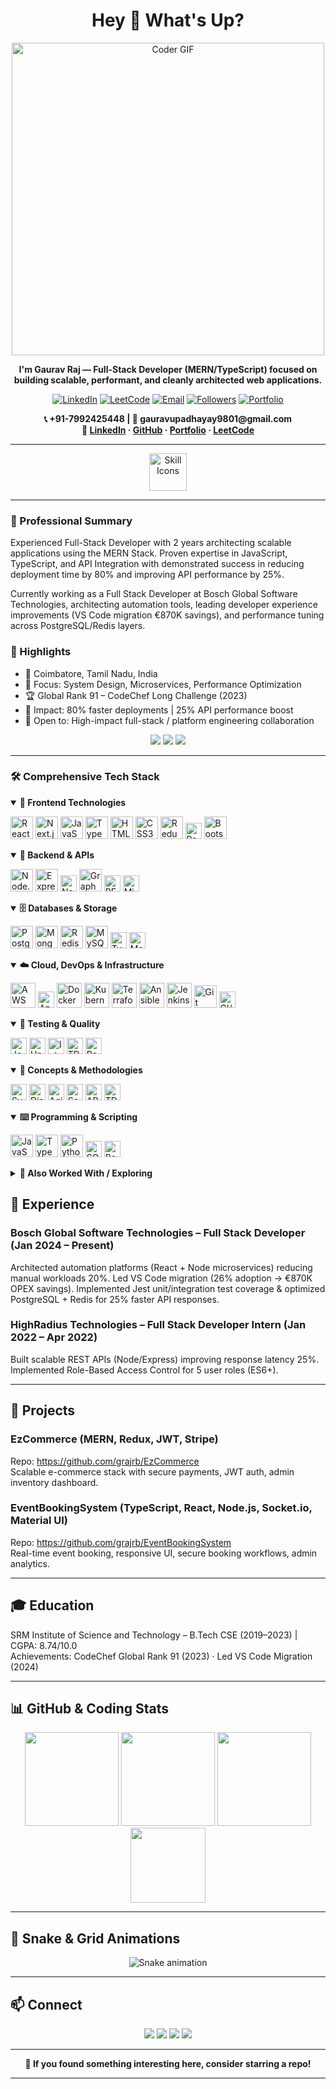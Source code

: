<h1 align="center">Hey 👋 What's Up?</h1>

<div align="center">
  <img src="https://media.giphy.com/media/SWoSkN6DxTszqIKEqv/giphy.gif" alt="Coder GIF" width="500" />
</div>

<p align="center"><b>I'm Gaurav Raj — Full-Stack Developer (MERN/TypeScript) focused on building scalable, performant, and cleanly architected web applications.</b></p>

<p align="center">
  <a href="https://linkedin.com/in/gaurav-raj1" target="_blank"><img src="https://img.shields.io/badge/LinkedIn-0077B5?style=for-the-badge&logo=linkedin&logoColor=white" alt="LinkedIn" /></a>
  <a href="https://leetcode.com/u/gauravraj_9" target="_blank"><img src="https://img.shields.io/badge/LeetCode-FFA116?style=for-the-badge&logo=leetcode&logoColor=white" alt="LeetCode" /></a>
  <a href="mailto:gauravupadhayay9801@gmail.com" target="_blank"><img src="https://img.shields.io/badge/Email-D14836?style=for-the-badge&logo=gmail&logoColor=white" alt="Email" /></a>
  <a href="https://github.com/grajrb" target="_blank"><img src="https://img.shields.io/github/followers/grajrb?logo=github&style=for-the-badge&color=0891b2&labelColor=1c1917" alt="Followers" /></a>
  <a href="https://portfolio-hub-chi.vercel.app" target="_blank"><img src="https://img.shields.io/badge/Portfolio-4285F4?style=for-the-badge&logo=Google-chrome&logoColor=white" alt="Portfolio" /></a>
</p>

<div align="center">
  <b>📞 +91-7992425448 | 📧 gauravupadhayay9801@gmail.com</b><br/>
  <b>🔗 <a href="https://linkedin.com/in/gaurav-raj1" target="_blank">LinkedIn</a> · <a href="https://github.com/grajrb" target="_blank">GitHub</a> · <a href="https://portfolio-hub-chi.vercel.app" target="_blank">Portfolio</a> · <a href="https://leetcode.com/u/gauravraj_9" target="_blank">LeetCode</a></b>
</div>

---

<div align="center">
  <img src="https://skillicons.dev/icons?i=ts,nextjs,tailwind,graphql,nestjs,py,aws" height="60" alt="Skill Icons" />
</div>

---

### 🧾 Professional Summary

Experienced Full-Stack Developer with 2 years architecting scalable applications using the MERN Stack. Proven expertise in JavaScript, TypeScript, and API Integration with demonstrated success in reducing deployment time by 80% and improving API performance by 25%.

Currently working as a Full Stack Developer at Bosch Global Software Technologies, architecting automation tools, leading developer experience improvements (VS Code migration €870K savings), and performance tuning across PostgreSQL/Redis layers.

### 🎯 Highlights
- 📍 Coimbatore, Tamil Nadu, India
- 🧠 Focus: System Design, Microservices, Performance Optimization
- 🏆 Global Rank 91 – CodeChef Long Challenge (2023)
- 🚀 Impact: 80% faster deployments | 25% API performance boost
- 🤝 Open to: High-impact full-stack / platform engineering collaboration

<p align="center">
  <img src="https://komarev.com/ghpvc/?username=grajrb&label=Profile%20Views&color=0e75b6&style=flat" />
  <img src="https://img.shields.io/github/followers/grajrb?style=social" />
  <img src="https://img.shields.io/github/stars/grajrb?style=social" />
</p>

---

### 🛠 Comprehensive Tech Stack

<details open>
<summary><b>🎨 Frontend Technologies</b></summary>

<p>
  <img src="https://cdn.jsdelivr.net/gh/devicons/devicon/icons/react/react-original.svg" height="36" alt="React" />
  <img src="https://raw.githubusercontent.com/danielcranney/readme-generator/main/public/icons/skills/nextjs-colored.svg" height="36" alt="Next.js" />
  <img src="https://cdn.jsdelivr.net/gh/devicons/devicon/icons/javascript/javascript-original.svg" height="36" alt="JavaScript" />
  <img src="https://cdn.jsdelivr.net/gh/devicons/devicon/icons/typescript/typescript-original.svg" height="36" alt="TypeScript" />
  <img src="https://cdn.jsdelivr.net/gh/devicons/devicon/icons/html5/html5-original.svg" height="36" alt="HTML5" />
  <img src="https://cdn.jsdelivr.net/gh/devicons/devicon/icons/css3/css3-original.svg" height="36" alt="CSS3" />
  <img src="https://cdn.jsdelivr.net/gh/devicons/devicon/icons/redux/redux-original.svg" height="36" alt="Redux" />
  <img src="https://img.shields.io/badge/React%20Query-FF4154?style=for-the-badge&logo=reactquery&logoColor=white" height="26" alt="React Query" />
  <img src="https://cdn.jsdelivr.net/gh/devicons/devicon/icons/bootstrap/bootstrap-original.svg" height="36" alt="Bootstrap" />
</p>
</details>

<details open>
<summary><b>🧩 Backend & APIs</b></summary>
<p>
  <img src="https://cdn.jsdelivr.net/gh/devicons/devicon/icons/nodejs/nodejs-original.svg" height="36" alt="Node.js" />
  <img src="https://cdn.jsdelivr.net/gh/devicons/devicon/icons/express/express-original.svg" height="36" alt="Express" />
  <img src="https://img.shields.io/badge/NestJS-ea2845?style=for-the-badge&logo=nestjs&logoColor=white" height="26" alt="NestJS" />
  <img src="https://cdn.jsdelivr.net/gh/devicons/devicon/icons/graphql/graphql-plain.svg" height="36" alt="GraphQL" />
  <img src="https://img.shields.io/badge/RESTful%20APIs-009688?style=for-the-badge&logo=api&logoColor=white" height="26" alt="RESTful APIs" />
  <img src="https://img.shields.io/badge/Microservices-4285F4?style=for-the-badge&logo=cloudflare&logoColor=white" height="26" alt="Microservices Architecture" />
</p>
</details>

<details open>
<summary><b>🗄️ Databases & Storage</b></summary>
<p>
  <img src="https://cdn.jsdelivr.net/gh/devicons/devicon/icons/postgresql/postgresql-original.svg" height="36" alt="PostgreSQL" />
  <img src="https://cdn.jsdelivr.net/gh/devicons/devicon/icons/mongodb/mongodb-original.svg" height="36" alt="MongoDB" />
  <img src="https://cdn.jsdelivr.net/gh/devicons/devicon/icons/redis/redis-original.svg" height="36" alt="Redis" />
  <img src="https://cdn.jsdelivr.net/gh/devicons/devicon/icons/mysql/mysql-original.svg" height="36" alt="MySQL" />
  <img src="https://img.shields.io/badge/TypeORM-FE0803?style=for-the-badge&logo=typeorm&logoColor=white" height="26" alt="TypeORM" />
  <img src="https://img.shields.io/badge/Mongoose-47A248?style=for-the-badge&logo=mongoose&logoColor=white" height="26" alt="Mongoose" />
</p>
</details>

<details open>
<summary><b>☁️ Cloud, DevOps & Infrastructure</b></summary>
<p>
  <img src="https://cdn.jsdelivr.net/gh/devicons/devicon/icons/amazonwebservices/amazonwebservices-original-wordmark.svg" height="40" alt="AWS" />
  <img src="https://img.shields.io/badge/Azure-0078D4?style=for-the-badge&logo=microsoftazure&logoColor=white" height="26" alt="Azure" />
  <img src="https://cdn.jsdelivr.net/gh/devicons/devicon/icons/docker/docker-original.svg" height="40" alt="Docker" />
  <img src="https://cdn.jsdelivr.net/gh/devicons/devicon/icons/kubernetes/kubernetes-plain.svg" height="40" alt="Kubernetes" />
  <img src="https://cdn.jsdelivr.net/gh/devicons/devicon/icons/terraform/terraform-original.svg" height="40" alt="Terraform" />
  <img src="https://cdn.jsdelivr.net/gh/devicons/devicon/icons/ansible/ansible-original.svg" height="40" alt="Ansible" />
  <img src="https://cdn.jsdelivr.net/gh/devicons/devicon/icons/jenkins/jenkins-original.svg" height="40" alt="Jenkins" />
  <img src="https://cdn.jsdelivr.net/gh/devicons/devicon/icons/git/git-original.svg" height="36" alt="Git" />
  <img src="https://img.shields.io/badge/CI/CD-242938?style=for-the-badge&logo=githubactions&logoColor=white" height="26" alt="CI/CD Pipelines" />
</p>
</details>

<details open>
<summary><b>🧪 Testing & Quality</b></summary>
<p>
  <img src="https://img.shields.io/badge/Jest-C21325?style=for-the-badge&logo=jest&logoColor=white" height="26" alt="Jest" />
  <img src="https://img.shields.io/badge/Unit%20Testing-4CAF50?style=for-the-badge&logo=testcafe&logoColor=white" height="26" alt="Unit Testing" />
  <img src="https://img.shields.io/badge/Integration%20Testing-FF9800?style=for-the-badge&logo=testinglibrary&logoColor=white" height="26" alt="Integration Testing" />
  <img src="https://img.shields.io/badge/TDD-E91E63?style=for-the-badge&logo=protocols.io&logoColor=white" height="26" alt="TDD" />
  <img src="https://img.shields.io/badge/Performance%20Optimization-9C27B0?style=for-the-badge&logo=lighthouse&logoColor=white" height="26" alt="Performance Optimization" />
</p>
</details>

<details open>
<summary><b>🧠 Concepts & Methodologies</b></summary>
<p>
  <img src="https://img.shields.io/badge/System%20Design-FF6B35?style=for-the-badge&logo=construct3&logoColor=white" height="26" alt="System Design" />
  <img src="https://img.shields.io/badge/Distributed%20Systems-3F51B5?style=for-the-badge&logo=apachekafka&logoColor=white" height="26" alt="Distributed Systems" />
  <img src="https://img.shields.io/badge/Agile-009688?style=for-the-badge&logo=jirasoftware&logoColor=white" height="26" alt="Agile" />
  <img src="https://img.shields.io/badge/Scrum-6DB33F?style=for-the-badge&logo=scrumalliance&logoColor=white" height="26" alt="Scrum" />
  <img src="https://img.shields.io/badge/API%20Design-FF5722?style=for-the-badge&logo=swagger&logoColor=white" height="26" alt="API Design" />
  <img src="https://img.shields.io/badge/TDD-E91E63?style=for-the-badge&logo=protocols.io&logoColor=white" height="26" alt="TDD" />
</p>
</details>

<details open>
<summary><b>⌨️ Programming & Scripting</b></summary>
<p>
  <img src="https://cdn.jsdelivr.net/gh/devicons/devicon/icons/javascript/javascript-original.svg" height="36" alt="JavaScript" />
  <img src="https://cdn.jsdelivr.net/gh/devicons/devicon/icons/typescript/typescript-original.svg" height="36" alt="TypeScript" />
  <img src="https://cdn.jsdelivr.net/gh/devicons/devicon/icons/python/python-original.svg" height="36" alt="Python" />
  <img src="https://img.shields.io/badge/SQL-336791?style=for-the-badge&logo=postgresql&logoColor=white" height="26" alt="SQL" />
  <img src="https://img.shields.io/badge/Bash-121011?style=for-the-badge&logo=gnubash&logoColor=white" height="26" alt="Bash" />
</p>
</details>

<details>
<summary><b>🔁 Also Worked With / Exploring</b></summary>
<p>
  <img src="https://cdn.jsdelivr.net/gh/devicons/devicon/icons/go/go-original.svg" height="36" alt="Go" />
  <img src="https://cdn.jsdelivr.net/gh/devicons/devicon/icons/rust/rust-original.svg" height="36" alt="Rust" />
  <img src="https://cdn.jsdelivr.net/gh/devicons/devicon/icons/firebase/firebase-plain-wordmark.svg" height="40" alt="Firebase" />
  <img src="https://cdn.jsdelivr.net/gh/devicons/devicon/icons/circleci/circleci-plain.svg" height="36" alt="CircleCI" />
</p>
</details>

<!-- 
### 📈 Pacman Contribution Graph

<picture>
  <source media="(prefers-color-scheme: dark)" srcset="https://raw.githubusercontent.com/grajrb/grajrb/output/pacman-contribution-graph-dark.svg">
  <source media="(prefers-color-scheme: light)" srcset="https://raw.githubusercontent.com/grajrb/grajrb/output/pacman-contribution-graph.svg">
  <img alt="pacman contribution graph" src="https://raw.githubusercontent.com/grajrb/grajrb/output/pacman-contribution-graph.svg">
</picture> -->


## 🏢 Experience

### Bosch Global Software Technologies – Full Stack Developer (Jan 2024 – Present)
Architected automation platforms (React + Node microservices) reducing manual workloads 20%. Led VS Code migration (26% adoption → €870K OPEX savings). Implemented Jest unit/integration test coverage & optimized PostgreSQL + Redis for 25% faster API responses.

### HighRadius Technologies – Full Stack Developer Intern (Jan 2022 – Apr 2022)
Built scalable REST APIs (Node/Express) improving response latency 25%. Implemented Role-Based Access Control for 5 user roles (ES6+).

---

## 🚀 Projects

### EzCommerce (MERN, Redux, JWT, Stripe)
Repo: https://github.com/grajrb/EzCommerce  
Scalable e-commerce stack with secure payments, JWT auth, admin inventory dashboard.

### EventBookingSystem (TypeScript, React, Node.js, Socket.io, Material UI)
Repo: https://github.com/grajrb/EventBookingSystem  
Real-time event booking, responsive UI, secure booking workflows, admin analytics.

---

## 🎓 Education
SRM Institute of Science and Technology – B.Tech CSE (2019–2023) | CGPA: 8.74/10.0  
Achievements: CodeChef Global Rank 91 (2023) · Led VS Code Migration (2024)

---

## 📊 GitHub & Coding Stats

<div align="center">
  <img src="https://github-readme-streak-stats.herokuapp.com/?user=grajrb&theme=dracula&hide_border=false" height="150" />
  <img src="https://github-readme-stats.vercel.app/api?username=grajrb&show_icons=true&theme=dracula&rank_icon=github" height="150" />
  <img src="https://github-readme-stats.vercel.app/api/top-langs?username=grajrb&layout=compact&theme=dracula" height="150" />
</div>

<div align="center">
  <img src="https://github-profile-trophy.vercel.app?username=grajrb&theme=dracula&row=1&column=6" height="120" />
</div>

---

## 🐍 Snake & Grid Animations
<div align="center">
  <img src="https://raw.githubusercontent.com/grajrb/grajrb/output/snake.svg" alt="Snake animation" />
</div>

---

## 📫 Connect
<div align="center">
  <a href="https://linkedin.com/in/gaurav-raj1"><img src="https://img.shields.io/badge/LinkedIn-0077B5?style=for-the-badge&logo=linkedin&logoColor=white" /></a>
  <a href="mailto:gauravupadhayay9801@gmail.com"><img src="https://img.shields.io/badge/Email-D14836?style=for-the-badge&logo=gmail&logoColor=white" /></a>
  <a href="https://leetcode.com/u/gauravraj_9"><img src="https://img.shields.io/badge/LeetCode-FFA116?style=for-the-badge&logo=leetcode&logoColor=white" /></a>
  <a href="https://portfolio-hub-chi.vercel.app"><img src="https://img.shields.io/badge/Portfolio-000000?style=for-the-badge&logo=vercel&logoColor=white" /></a>
</div>

---

<div align="center"><b>💖 If you found something interesting here, consider starring a repo!</b></div>

---

<!-- Retained original ASCII art block (optional) can be re-added if desired -->
